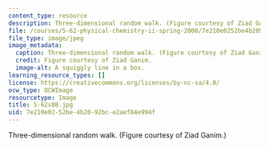 ```yaml
---
content_type: resource
description: Three-dimensional random walk. (Figure courtesy of Ziad Ganim.)
file: /courses/5-62-physical-chemistry-ii-spring-2008/7e210e0252be4b2092bce2aef84e994f_5-62s08.jpg
file_type: image/jpeg
image_metadata:
  caption: Three-dimensional random walk. (Figure courtesy of Ziad Ganim.)
  credit: Figure courtesy of Ziad Ganim.
  image-alt: A squiggly line in a box.
learning_resource_types: []
license: https://creativecommons.org/licenses/by-nc-sa/4.0/
ocw_type: OCWImage
resourcetype: Image
title: 5-62s08.jpg
uid: 7e210e02-52be-4b20-92bc-e2aef84e994f
---
```

Three-dimensional random walk. (Figure courtesy of Ziad Ganim.)